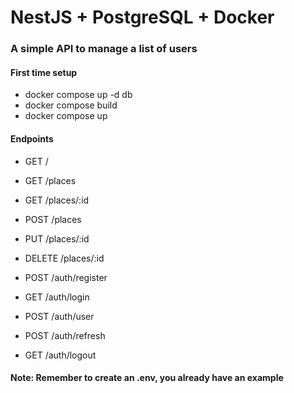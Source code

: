 # NestJS + PostgreSQL + Docker
### A simple API to manage a list of users
#### First time setup
- docker compose up -d db
- docker compose build
- docker compose up

#### Endpoints
- GET /
- GET /places
- GET /places/:id
- POST /places
- PUT /places/:id
- DELETE /places/:id

- POST /auth/register
- GET /auth/login
- POST /auth/user
- POST /auth/refresh
- GET /auth/logout

#### Note: Remember to create an .env, you already have an example